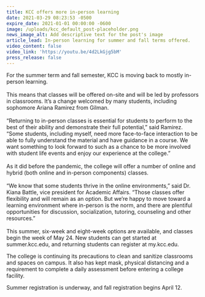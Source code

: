 ```yaml
---
title: KCC offers more in-person learning
date: 2021-03-29 08:23:53 -0500
expire_date: 2021-01-01 00:00:00 -0600
image: /uploads/kcc_default_post-placeholder.png
news_image_alt: Add descriptive text for the post's image
article_lead: In-person learning for summer and fall terms offered.
video_content: false
video_link: 'https://youtu.be/4d2LkGjg5bM'
press_release: false
---
```

For the summer term and fall semester, KCC is moving back to mostly in-person learning.&nbsp;<br>&nbsp;<br>This means that classes will be offered on-site and will be led by professors in classrooms. It’s a change welcomed by many students, including sophomore Ariana Ramirez from Gilman.&nbsp;<br>&nbsp;<br>“Returning to in-person classes is essential for students to perform to the best of their ability and demonstrate their full potential,” said Ramirez. “Some students, including myself, need more face-to-face interaction to be able to fully understand the material and have guidance in a course. We want something to look forward to such as a chance to be more involved with student life events and enjoy our experience at the college.”<br>&nbsp;<br>As it did before the pandemic, the college will offer a number of online and hybrid (both online and in-person components) classes.&nbsp;<br>&nbsp;<br>“We know that some students thrive in the online environments,” said Dr. Kiana Battle, vice president for Academic Affairs. “Those classes offer flexibility and will remain as an option. But we’re happy to move toward a learning environment where in-person is the norm, and there are plentiful opportunities for discussion, socialization, tutoring, counseling and other resources.”<br>&nbsp;&nbsp;<br>This summer, six-week and eight-week options are available, and classes begin the week of May 24. New students can get started at summer.kcc.edu, and returning students can register at my.kcc.edu.

The college is continuing its precautions to clean and sanitize classrooms and spaces on campus. It also has kept mask, physical distancing and a requirement to complete a daily assessment before entering a college facility.

Summer registration is underway, and fall registration begins April 12.&nbsp;<br>&nbsp;

&nbsp;
